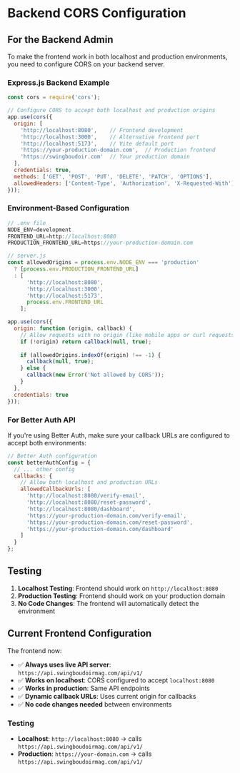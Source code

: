 # Backend CORS Configuration

## For the Backend Admin

To make the frontend work in both localhost and production environments, you need to configure CORS on your backend server.

### Express.js Backend Example

```javascript
const cors = require('cors');

// Configure CORS to accept both localhost and production origins
app.use(cors({
  origin: [
    'http://localhost:8080',    // Frontend development
    'http://localhost:3000',    // Alternative frontend port
    'http://localhost:5173',    // Vite default port
    'https://your-production-domain.com',  // Production frontend
    'https://swingboudoir.com'  // Your production domain
  ],
  credentials: true,
  methods: ['GET', 'POST', 'PUT', 'DELETE', 'PATCH', 'OPTIONS'],
  allowedHeaders: ['Content-Type', 'Authorization', 'X-Requested-With']
}));
```

### Environment-Based Configuration

```javascript
// .env file
NODE_ENV=development
FRONTEND_URL=http://localhost:8080
PRODUCTION_FRONTEND_URL=https://your-production-domain.com

// server.js
const allowedOrigins = process.env.NODE_ENV === 'production' 
  ? [process.env.PRODUCTION_FRONTEND_URL]
  : [
      'http://localhost:8080',
      'http://localhost:3000', 
      'http://localhost:5173',
      process.env.FRONTEND_URL
    ];

app.use(cors({
  origin: function (origin, callback) {
    // Allow requests with no origin (like mobile apps or curl requests)
    if (!origin) return callback(null, true);
    
    if (allowedOrigins.indexOf(origin) !== -1) {
      callback(null, true);
    } else {
      callback(new Error('Not allowed by CORS'));
    }
  },
  credentials: true
}));
```

### For Better Auth API

If you're using Better Auth, make sure your callback URLs are configured to accept both environments:

```javascript
// Better Auth configuration
const betterAuthConfig = {
  // ... other config
  callbacks: {
    // Allow both localhost and production URLs
    allowedCallbackUrls: [
      'http://localhost:8080/verify-email',
      'http://localhost:8080/reset-password',
      'http://localhost:8080/dashboard',
      'https://your-production-domain.com/verify-email',
      'https://your-production-domain.com/reset-password',
      'https://your-production-domain.com/dashboard'
    ]
  }
};
```

## Testing

1. **Localhost Testing**: Frontend should work on `http://localhost:8080`
2. **Production Testing**: Frontend should work on your production domain
3. **No Code Changes**: The frontend will automatically detect the environment

## Current Frontend Configuration

The frontend now:
- ✅ **Always uses live API server**: `https://api.swingboudoirmag.com/api/v1/`
- ✅ **Works on localhost**: CORS configured to accept `localhost:8080`
- ✅ **Works in production**: Same API endpoints
- ✅ **Dynamic callback URLs**: Uses current origin for callbacks
- ✅ **No code changes needed** between environments

### Testing
- **Localhost**: `http://localhost:8080` → calls `https://api.swingboudoirmag.com/api/v1/`
- **Production**: `https://your-domain.com` → calls `https://api.swingboudoirmag.com/api/v1/` 